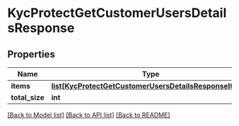 # KycProtectGetCustomerUsersDetailsResponse

## Properties
Name | Type | Description | Notes
------------ | ------------- | ------------- | -------------
**items** | [**list[KycProtectGetCustomerUsersDetailsResponseItems]**](KycProtectGetCustomerUsersDetailsResponseItems.md) |  | [optional] 
**total_size** | **int** |  | [optional] 

[[Back to Model list]](../README.md#documentation-for-models) [[Back to API list]](../README.md#documentation-for-api-endpoints) [[Back to README]](../README.md)

